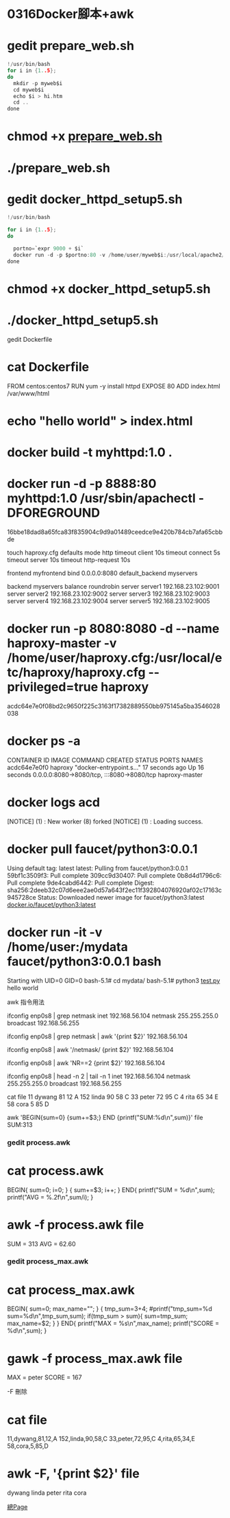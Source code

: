 # 0316Docker腳本+awk

# gedit prepare_web.sh

```c
!/usr/bin/bash
for i in {1..5};
do
  mkdir -p myweb$i
  cd myweb$i
  echo $i > hi.htm
  cd ..
done
```

# chmod +x [prepare_web.sh](http://prepare.sh/)
# ./prepare_web.sh

# gedit docker_httpd_setup5.sh

```c
!/usr/bin/bash

for i in {1..5};
do

  portno=`expr 9000 + $i`
  docker run -d -p $portno:80 -v /home/user/myweb$i:/usr/local/apache2/htdocs httpd
done
```

 # chmod +x docker_httpd_setup5.sh
 # ./docker_httpd_setup5.sh

gedit Dockerfile

 # cat Dockerfile
FROM centos:centos7
RUN yum -y install httpd
EXPOSE 80
ADD index.html /var/www/html

 # echo "hello world" > index.html
 # docker build -t myhttpd:1.0 .

 # docker run -d -p 8888:80 myhttpd:1.0 /usr/sbin/apachectl -DFOREGROUND
16bbe18dad8a65fca83f835904c9d9a01489ceedce9e420b784cb7afa65cbbde

 touch haproxy.cfg
defaults
mode http
timeout client 10s
timeout connect 5s
timeout server 10s
timeout http-request 10s

frontend myfrontend
  bind 0.0.0.0:8080
  default_backend myservers

backend myservers
  balance roundrobin
  server server1 192.168.23.102:9001
  server server2 192.168.23.102:9002
  server server3 192.168.23.102:9003
  server server4 192.168.23.102:9004
  server server5 192.168.23.102:9005

 # docker run -p 8080:8080 -d --name haproxy-master -v /home/user/haproxy.cfg:/usr/local/etc/haproxy/haproxy.cfg --privileged=true haproxy
acdc64e7e0f08bd2c9650f225c3163f17382889550bb975145a5ba3546028038
 # docker ps -a
CONTAINER ID   IMAGE     COMMAND                  CREATED          STATUS          PORTS                                       NAMES
acdc64e7e0f0   haproxy   "docker-entrypoint.s…"   17 seconds ago   Up 16 seconds   0.0.0.0:8080->8080/tcp, :::8080->8080/tcp   haproxy-master

 # docker logs acd
[NOTICE]   (1) : New worker (8) forked
[NOTICE]   (1) : Loading success.

### 

 # docker pull faucet/python3:0.0.1
Using default tag: latest
latest: Pulling from faucet/python3:0.0.1
59bf1c3509f3: Pull complete
309cc9d30407: Pull complete
0b8d4d1796c6: Pull complete
9de4cabd6442: Pull complete
Digest: sha256:2deeb32c07d6eee2ae0d57a643f2ec11f392804076920af02c17163c945728ce
Status: Downloaded newer image for faucet/python3:latest
[docker.io/faucet/python3:latest](http://docker.io/faucet/python3:latest)
 # docker run -it -v /home/user:/mydata faucet/python3:0.0.1 bash
Starting with UID=0 GID=0
bash-5.1# cd mydata/
bash-5.1# python3 [test.py](http://test.py/)
hello world

awk 指令用法

 ifconfig enp0s8 | grep netmask
inet 192.168.56.104  netmask 255.255.255.0  broadcast 192.168.56.255

 ifconfig enp0s8 | grep netmask | awk '{print $2}'
192.168.56.104

 ifconfig enp0s8 | awk '/netmask/ {print $2}'
192.168.56.104

 ifconfig enp0s8 | awk 'NR==2 {print $2}'
192.168.56.104

 ifconfig enp0s8 | head -n 2 | tail -n 1
inet 192.168.56.104  netmask 255.255.255.0  broadcast 192.168.56.255

 cat file
11 dywang 81 12 A
152 linda 90 58 C
33 peter 72 95 C
4 rita 65 34 E
58 cora 5 85 D

 awk 'BEGIN{sum=0} {sum+=$3;} END {printf("SUM:%d\n",sum)}' file
SUM:313

### gedit process.awk

 # cat process.awk
BEGIN{
sum=0;
i=0;
}
{
sum+=$3;
i++;
}
END{
printf("SUM = %d\n",sum);
printf("AVG = %.2f\n",sum/i);
}
 # awk -f process.awk file
SUM = 313
AVG = 62.60

### gedit process_max.awk

# cat process_max.awk
BEGIN{
sum=0;
max_name="";
}
{
tmp_sum=$3+$4;
#printf("tmp_sum=%d sum=%d\n",tmp_sum,sum);
if(tmp_sum > sum){
sum=tmp_sum;
max_name=$2;
}
}
END{
printf("MAX = %s\n",max_name);
printf("SCORE = %d\n",sum);
}
 # gawk -f process_max.awk file
MAX = peter
SCORE = 167

-F 刪除

 # cat file
11,dywang,81,12,A
152,linda,90,58,C
33,peter,72,95,C
4,rita,65,34,E
58,cora,5,85,D

 # awk -F, '{print $2}' file
dywang
linda
peter
rita
cora

[總Page](https://github.com/laiy790/2022Linux/blob/main/Note.md)